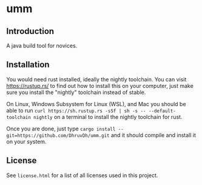 # umm

## Introduction

A java build tool for novices.

## Installation

You would need rust installed, ideally the nightly toolchain. You can visit https://rustup.rs/ to find out how to install this on your computer, just make sure you install the "nightly" toolchain instead of stable.

On Linux, Windows Subsystem for Linux (WSL), and Mac you should be able to run `curl https://sh.rustup.rs -sSf | sh -s -- --default-toolchain nightly` on a terminal to install the nightly toolchain for rust.

Once you are done, just type `cargo install --git=https://github.com/DhruvDh/umm.git` and it should compile and install it on your system.

## License

See `license.html` for a list of all licenses used in this project.